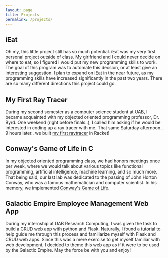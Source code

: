 ```yaml
---
layout: page
title: Projects
permalink: /projects/
---
```



## iEat
Oh my, this little project still has so much potential. iEat was my very first personal project outside of class. My girlfriend and I could never decide on where to eat, so I figured I would put my new programming skills to work. The goal of this program was to automate this decsion, or at least give an interesting suggestion. I plan to expand on [iEat](https://github.com/cclint/Python-Projects) in the near future, as my programming skills have increased significantly in the past two years. There are so many different directions this project could go.

## My First Ray Tracer
During my second semester as a computer science student at UAB, I became acquainted with my objected oriented programming professor, Dr. Byrd. One weekend (right before finals..), I called him asking if he would be interested in coding up a ray tracer with me. That same Saturday afternoon.. 9 hours later.. we built [my first raytracer](https://github.com/cclint/first-raytracer) in Racket!

## Conway's Game of Life in C
In my objected oriented programming class, we had honors meetings once per week, where we would talk about various topics like functional programming, artificial intelligence, machine learning, and so much more. That being said, our last lab was dedicated to the passing of John Horton Conway, who was a famous mathematician and computer scientist. In his memory, we implemented [Conway's Game of Life](https://github.com/cclint/AdvanceLabClub).

## Galactic Empire Employee Management Web App
During my internship at UAB Research Computing, I was given the task to build a [CRUD web app](https://github.com/cclint/Research-Computing) with python and Flask. Naturally, I found a [tutorial](https://scotch.io/tutorials/build-a-crud-web-app-with-python-and-flask-part-two)
 to help guide me through this process and familiarize myself with Flask and CRUD web apps. Since this was a mere exercise to get myself familiar with web development, I decided to theme this web app as if it were to be used by the Galactic Empire. May the force be with you and enjoy!